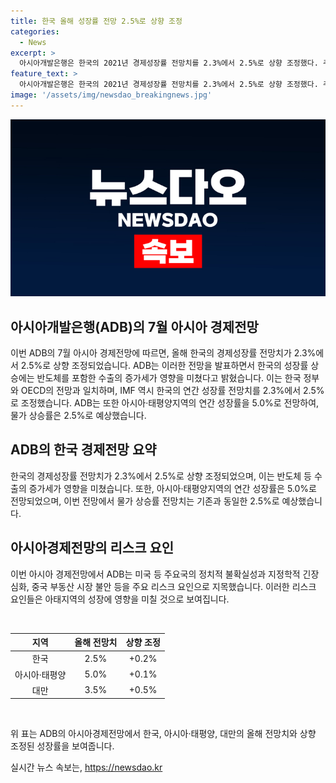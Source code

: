 ```yaml
---
title: 한국 올해 성장률 전망 2.5%로 상향 조정
categories:
  - News
excerpt: >
  아시아개발은행은 한국의 2021년 경제성장률 전망치를 2.3%에서 2.5%로 상향 조정했다. 주요 이유는 반도체 등의 수출 증가세로, 한국 정부와 IMF 등도 성장률 전망치를 조정 중이다. 아시아개발은행은 아시아·태평양지역의 연간 성장률은 5.0%로 전망하며, 미국 등의 정치적 불확실성과 중국 부동산 시장 불안을 리스크 요인으로 지목했다. 또한, 대만의 올해 성장률 전망치도 0.5%포인트 상향돼 3.0%에서 3.5%로 조정됐다.
feature_text: >
  아시아개발은행은 한국의 2021년 경제성장률 전망치를 2.3%에서 2.5%로 상향 조정했다. 주요 이유는 반도체 등의 수출 증가세로, 한국 정부와 IMF 등도 성장률 전망치를 조정 중이다. 아시아개발은행은 아시아·태평양지역의 연간 성장률은 5.0%로 전망하며, 미국 등의 정치적 불확실성과 중국 부동산 시장 불안을 리스크 요인으로 지목했다. 또한, 대만의 올해 성장률 전망치도 0.5%포인트 상향돼 3.0%에서 3.5%로 조정됐다.
image: '/assets/img/newsdao_breakingnews.jpg'
---
```


<p><img src="/assets/img/newsdao_breakingnews.jpg" alt="implanttips 속보" /></p>

<h2 data-ke-size="size26">아시아개발은행(ADB)의 7월 아시아 경제전망</h2>

<p>이번 ADB의 7월 아시아 경제전망에 따르면, 올해 한국의 경제성장률 전망치가 2.3%에서 2.5%로 상향 조정되었습니다. ADB는 이러한 전망을 발표하면서 한국의 성장률 상승에는 반도체를 포함한 수출의 증가세가 영향을 미쳤다고 밝혔습니다. 이는 한국 정부와 OECD의 전망과 일치하며, IMF 역시 한국의 연간 성장률 전망치를 2.3%에서 2.5%로 조정했습니다. ADB는 또한 아시아·태평양지역의 연간 성장률을 5.0%로 전망하여, 물가 상승률은 2.5%로 예상했습니다.</p>

<h2 data-ke-size="size26">ADB의 한국 경제전망 요약</h2>

<p>한국의 경제성장률 전망치가 2.3%에서 2.5%로 상향 조정되었으며, 이는 반도체 등 수출의 증가세가 영향을 미쳤습니다. 또한, 아시아·태평양지역의 연간 성장률은 5.0%로 전망되었으며, 이번 전망에서 물가 상승률 전망치는 기존과 동일한 2.5%로 예상했습니다.</p>

<h2 data-ke-size="size26">아시아경제전망의 리스크 요인</h2>

<p>이번 아시아 경제전망에서 ADB는 미국 등 주요국의 정치적 불확실성과 지정학적 긴장 심화, 중국 부동산 시장 불안 등을 주요 리스크 요인으로 지목했습니다. 이러한 리스크 요인들은 아태지역의 성장에 영향을 미칠 것으로 보여집니다.</p>

<p data-ke-size="size16">&nbsp;</p>

<table>
    <thead>
        <tr>
            <th scope="col">지역</th>
            <th scope="col">올해 전망치</th>
            <th scope="col">상향 조정</th>
        </tr>
    </thead>
    <tbody>
        <tr>
            <td style="text-align: center;">한국</td>
            <td style="text-align: center;">2.5%</td>
            <td style="text-align: center;">+0.2%</td>
        </tr>
        <tr>
            <td style="text-align: center;">아시아·태평양</td>
            <td style="text-align: center;">5.0%</td>
            <td style="text-align: center;">+0.1%</td>
        </tr>
        <tr>
            <td style="text-align: center;">대만</td>
            <td style="text-align: center;">3.5%</td>
            <td style="text-align: center;">+0.5%</td>
        </tr>
    </tbody>
</table>

<p data-ke-size="size16">&nbsp;</p>

<p>위 표는 ADB의 아시아경제전망에서 한국, 아시아·태평양, 대만의 올해 전망치와 상향 조정된 성장률을 보여줍니다.</p>
실시간 뉴스 속보는, <a href="https://newsdao.kr" rel="dofollow">https://newsdao.kr</a>


